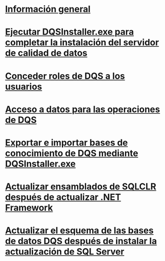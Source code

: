 # [Información general](install-data-quality-services.md)  
# [Ejecutar DQSInstaller.exe para completar la instalación del servidor de calidad de datos](run-dqsinstaller-exe-to-complete-data-quality-server-installation.md)  
# [Conceder roles de DQS a los usuarios](grant-dqs-roles-to-users.md)  
# [Acceso a datos para las operaciones de DQS](access-data-for-the-dqs-operations.md)  
# [Exportar e importar bases de conocimiento de DQS mediante DQSInstaller.exe](export-and-import-dqs-knowledge-bases-using-dqsinstaller-exe.md)  
# [Actualizar ensamblados de SQLCLR después de actualizar .NET Framework](upgrade-sqlclr-assemblies-after-net-framework-update.md)  
# [Actualizar el esquema de las bases de datos DQS después de instalar la actualización de SQL Server](upgrade-dqs-databases-schema-after-installing-sql-server-update.md)  

